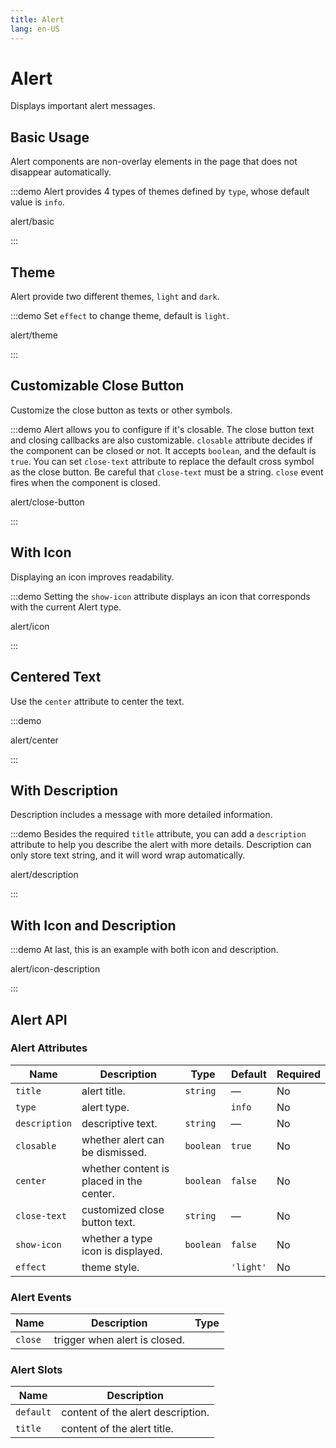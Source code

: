 ```yaml
---
title: Alert
lang: en-US
---
```


# Alert

Displays important alert messages.

## Basic Usage

Alert components are non-overlay elements in the page that does not disappear automatically.

:::demo Alert provides 4 types of themes defined by `type`, whose default value is `info`.

alert/basic

:::

## Theme

Alert provide two different themes, `light` and `dark`.

:::demo Set `effect` to change theme, default is `light`.

alert/theme

:::

## Customizable Close Button

Customize the close button as texts or other symbols.

:::demo Alert allows you to configure if it's closable. The close button text and closing callbacks are also customizable. `closable` attribute decides if the component can be closed or not. It accepts `boolean`, and the default is `true`. You can set `close-text` attribute to replace the default cross symbol as the close button. Be careful that `close-text` must be a string. `close` event fires when the component is closed.

alert/close-button

:::

## With Icon

Displaying an icon improves readability.

:::demo Setting the `show-icon` attribute displays an icon that corresponds with the current Alert type.

alert/icon

:::

## Centered Text

Use the `center` attribute to center the text.

:::demo

alert/center

:::

## With Description

Description includes a message with more detailed information.

:::demo Besides the required `title` attribute, you can add a `description` attribute to help you describe the alert with more details. Description can only store text string, and it will word wrap automatically.

alert/description

:::

## With Icon and Description

:::demo At last, this is an example with both icon and description.

alert/icon-description

:::

## Alert API

### Alert Attributes

| Name          | Description                              | Type                                                           | Default   | Required |
| ------------- | ---------------------------------------- | -------------------------------------------------------------- | --------- | -------- |
| `title`       | alert title.                             | `string`                                                       | —         | No       |
| `type`        | alert type.                              | <EnumType :values="['success', 'warning', 'info', 'error']" /> | `info`    | No       |
| `description` | descriptive text.                        | `string`                                                       | —         | No       |
| `closable`    | whether alert can be dismissed.          | `boolean`                                                      | `true`    | No       |
| `center`      | whether content is placed in the center. | `boolean`                                                      | `false`   | No       |
| `close-text`  | customized close button text.            | `string`                                                       | —         | No       |
| `show-icon`   | whether a type icon is displayed.        | `boolean`                                                      | `false`   | No       |
| `effect`      | theme style.                             | <EnumType :values="['light', 'dark']" />                       | `'light'` | No       |

### Alert Events

| Name    | Description                   | Type                                               |
| ------- | ----------------------------- | -------------------------------------------------- |
| `close` | trigger when alert is closed. | <FunctionType :params="[['evt', 'MouseEvent']]" /> |

### Alert Slots

| Name      | Description                       |
| --------- | --------------------------------- |
| `default` | content of the alert description. |
| `title`   | content of the alert title.       |
